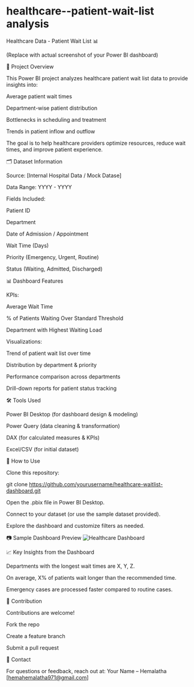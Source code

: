 # healthcare--patient-wait-list analysis
Healthcare Data - Patient Wait List 📊


(Replace with actual screenshot of your Power BI dashboard)

📌 Project Overview

This Power BI project analyzes healthcare patient wait list data to provide insights into:

Average patient wait times

Department-wise patient distribution

Bottlenecks in scheduling and treatment

Trends in patient inflow and outflow

The goal is to help healthcare providers optimize resources, reduce wait times, and improve patient experience.

🗂️ Dataset Information

Source: [Internal Hospital Data / Mock Datase]

Data Range: YYYY - YYYY

Fields Included:

Patient ID

Department

Date of Admission / Appointment

Wait Time (Days)

Priority (Emergency, Urgent, Routine)

Status (Waiting, Admitted, Discharged)

📊 Dashboard Features

KPIs:

Average Wait Time

% of Patients Waiting Over Standard Threshold

Department with Highest Waiting Load

Visualizations:

Trend of patient wait list over time

Distribution by department & priority

Performance comparison across departments

Drill-down reports for patient status tracking

🛠️ Tools Used

Power BI Desktop (for dashboard design & modeling)

Power Query (data cleaning & transformation)

DAX (for calculated measures & KPIs)

Excel/CSV (for initial dataset)

🚀 How to Use

Clone this repository:

git clone https://github.com/yourusername/healthcare-waitlist-dashboard.git


Open the .pbix file in Power BI Desktop.

Connect to your dataset (or use the sample dataset provided).

Explore the dashboard and customize filters as needed.

📷 Sample Dashboard Preview
![Healthcare Dashboard](file:///C:/Users/Anudip/Pictures/Capture..PNG)

📈 Key Insights from the Dashboard

Departments with the longest wait times are X, Y, Z.

On average, X% of patients wait longer than the recommended time.

Emergency cases are processed faster compared to routine cases.

🙌 Contribution

Contributions are welcome!

Fork the repo

Create a feature branch

Submit a pull request

📧 Contact

For questions or feedback, reach out at:
Your Name – Hemalatha
[hemahemalatha971@gmail.com]
